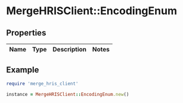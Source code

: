 # MergeHRISClient::EncodingEnum

## Properties

| Name | Type | Description | Notes |
| ---- | ---- | ----------- | ----- |

## Example

```ruby
require 'merge_hris_client'

instance = MergeHRISClient::EncodingEnum.new()
```

